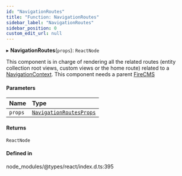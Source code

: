 ```yaml
---
id: "NavigationRoutes"
title: "Function: NavigationRoutes"
sidebar_label: "NavigationRoutes"
sidebar_position: 0
custom_edit_url: null
---
```


▸ **NavigationRoutes**(`props`): `ReactNode`

This component is in charge of rendering
all the related routes (entity collection root views, custom views
or the home route) related to a [NavigationContext](../types/NavigationContext.md).
This component needs a parent [FireCMS](FireCMS.md)

#### Parameters

| Name | Type |
| :------ | :------ |
| `props` | [`NavigationRoutesProps`](../types/NavigationRoutesProps.md) |

#### Returns

`ReactNode`

#### Defined in

node_modules/@types/react/index.d.ts:395
